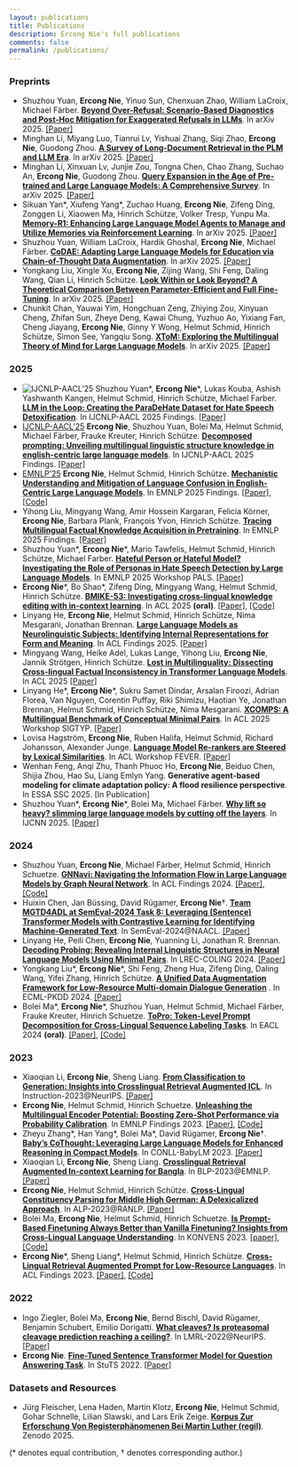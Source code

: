 ```yaml
---
layout: publications
title: Publications
description: Ercong Nie's full publications
comments: false
permalink: /publications/
---
```

### Preprints
- Shuzhou Yuan, **Ercong Nie**, Yinuo Sun, Chenxuan Zhao, William LaCroix, Michael Färber. [**Beyond Over-Refusal: Scenario-Based Diagnostics and Post-Hoc Mitigation for Exaggerated Refusals in LLMs**](https://arxiv.org/pdf/2510.08158). In arXiv 2025. [[Paper]](https://arxiv.org/pdf/2510.08158)
- Minghan Li, Miyang Luo, Tianrui Lv, Yishuai Zhang, Siqi Zhao, **Ercong Nie**, Guodong Zhou. [**A Survey of Long-Document Retrieval in the PLM and LLM Era**](https://arxiv.org/pdf/2509.07759). In arXiv 2025. [[Paper]](https://arxiv.org/pdf/2509.07759)
- Minghan Li, Xinxuan Lv, Junjie Zou, Tongna Chen, Chao Zhang, Suchao An, **Ercong Nie**, Guodong Zhou. [**Query Expansion in the Age of Pre-trained and Large Language Models: A Comprehensive Survey**](https://arxiv.org/pdf/2509.07794). In arXiv 2025. [[Paper]](https://arxiv.org/pdf/2509.07794)
- Sikuan Yan\*, Xiufeng Yang\*, Zuchao Huang, **Ercong Nie**, Zifeng Ding, Zonggen Li, Xiaowen Ma, Hinrich Schütze, Volker Tresp, Yunpu Ma. [**Memory-R1: Enhancing Large Language Model Agents to Manage and Utilize Memories via Reinforcement Learning**](https://arxiv.org/pdf/2508.19828). In arXiv 2025. [[Paper]](https://arxiv.org/pdf/2508.19828)
- Shuzhou Yuan, William LaCroix, Hardik Ghoshal, **Ercong Nie**, Michael Färber. [**CoDAE: Adapting Large Language Models for Education via Chain-of-Thought Data Augmentation**](https://arxiv.org/pdf/2508.08386). In arXiv 2025. [[Paper]](https://arxiv.org/pdf/2508.08386)
- Yongkang Liu, Xingle Xu, **Ercong Nie**, Zijing Wang, Shi Feng, Daling Wang, Qian Li, Hinrich Schütze. [**Look Within or Look Beyond? A Theoretical Comparison Between Parameter-Efficient and Full Fine-Tuning**](https://arxiv.org/pdf/2505.22355). In arXiv 2025. [[Paper]](https://arxiv.org/pdf/2505.22355)
- Chunkit Chan, Yauwai Yim, Hongchuan Zeng, Zhiying Zou, Xinyuan Cheng, Zhifan Sun, Zheye Deng, Kawai Chung, Yuzhuo Ao, Yixiang Fan, Cheng Jiayang, **Ercong Nie**, Ginny Y Wong, Helmut Schmid, Hinrich Schütze, Simon See, Yangqiu Song. [**XToM: Exploring the Multilingual Theory of Mind for Large Language Models**](https://arxiv.org/pdf/2506.02461). In arXiv 2025. [[Paper]](https://arxiv.org/pdf/2506.02461)


### 2025
- ![IJCNLP-AACL’25](https://img.shields.io/badge/IJCNLP--AACL-2025-blue) Shuzhou Yuan*, **Ercong Nie**\*, Lukas Kouba, Ashish Yashwanth Kangen, Helmut Schmid, Hinrich Schütze, Michael Farber. [**LLM in the Loop: Creating the ParaDeHate Dataset for Hate Speech Detoxification**](https://arxiv.org/pdf/2506.01484). In IJCNLP-AACL 2025 Findings. [[Paper]](https://arxiv.org/pdf/2506.01484)
- [IJCNLP-AACL’25](https://img.shields.io/badge/IJCNLP--AACL-2025-blue) **Ercong Nie**, Shuzhou Yuan, Bolei Ma, Helmut Schmid, Michael Färber, Frauke Kreuter, Hinrich Schütze. [**Decomposed prompting: Unveiling multilingual linguistic structure knowledge in english-centric large language models**](https://arxiv.org/pdf/2402.18397). In IJCNLP-AACL 2025 Findings. [[Paper]](https://arxiv.org/pdf/2402.18397)
- [EMNLP’25](https://img.shields.io/badge/EMNLP-2025-blue) **Ercong Nie**, Helmut Schmid, Hinrich Schütze. [**Mechanistic Understanding and Mitigation of Language Confusion in English-Centric Large Language Models**](https://arxiv.org/pdf/2505.16538). In EMNLP 2025 Findings. [[Paper]](https://arxiv.org/pdf/2505.16538), [[Code]](https://github.com/ercong21/lang_confusion)
- Yihong Liu, Mingyang Wang, Amir Hossein Kargaran, Felicia Körner, **Ercong Nie**, Barbara Plank, François Yvon, Hinrich Schütze. [**Tracing Multilingual Factual Knowledge Acquisition in Pretraining**](https://arxiv.org/pdf/2505.14824). In EMNLP 2025 Findings. [[Paper]](https://arxiv.org/pdf/2505.14824)
- Shuzhou Yuan*, **Ercong Nie**\*, Mario Tawfelis, Helmut Schmid, Hinrich Schütze, Michael Farber. [**Hateful Person or Hateful Model? Investigating the Role of Personas in Hate Speech Detection by Large Language Models**](https://arxiv.org/pdf/2506.08593). In  EMNLP 2025 Workshop PALS. [[Paper]](https://arxiv.org/pdf/2506.08593)
- **Ercong Nie**\*, Bo Shao\*, Zifeng Ding, Mingyang Wang, Helmut Schmid, Hinrich Schütze. [**BMIKE-53: Investigating cross-lingual knowledge editing with in-context learning**](https://aclanthology.org/2025.acl-long.798.pdf). In ACL 2025 **(oral)**. [[Paper]](https://aclanthology.org/2025.acl-long.798.pdf), [[Code]](https://github.com/ercong21/MultiKnow/)
- Linyang He, **Ercong Nie**, Helmut Schmid, Hinrich Schütze, Nima Mesgarani, Jonathan Brennan. [**Large Language Models as Neurolinguistic Subjects: Identifying Internal Representations for Form and Meaning**](https://aclanthology.org/2025.findings-acl.986.pdf). In ACL Findings 2025. [[Paper]](https://aclanthology.org/2025.findings-acl.986.pdf)
- Mingyang Wang, Heike Adel, Lukas Lange, Yihong Liu, **Ercong Nie**, Jannik Strötgen, Hinrich Schütze. [**Lost in Multilinguality: Dissecting Cross-lingual Factual Inconsistency in Transformer Language Models**](https://aclanthology.org/2025.acl-long.253.pdf). In ACL 2025 [[Paper]](https://aclanthology.org/2025.acl-long.253.pdf)
- Linyang He\*, **Ercong Nie**\*, Sukru Samet Dindar, Arsalan Firoozi, Adrian Florea, Van Nguyen, Corentin Puffay, Riki Shimizu, Haotian Ye, Jonathan Brennan, Helmut Schmid, Hinrich Schütze, Nima Mesgarani. [**XCOMPS: A Multilingual Benchmark of Conceptual Minimal Pairs**](https://arxiv.org/pdf/2502.19737). In ACL 2025 Workshop SIGTYP. [[Paper]](https://arxiv.org/pdf/2502.19737)
- Lovisa Hagström, **Ercong Nie**, Ruben Halifa, Helmut Schmid, Richard Johansson, Alexander Junge. [**Language Model Re-rankers are Steered by Lexical Similarities**](https://arxiv.org/pdf/2502.17036). In ACL Workshop FEVER. [[Paper]](https://arxiv.org/pdf/2502.17036)
- Wenhan Feng, Anqi Zhu, Thanh Phuoc Ho, **Ercong Nie**, Beiduo Chen, Shijia Zhou, Hao Su, Liang Emlyn Yang. **Generative agent-based modeling for climate adaptation policy: A flood resilience perspective**. In ESSA SSC 2025. [In Publication]
- Shuzhou Yuan\*, **Ercong Nie**\*, Bolei Ma, Michael Färber. [**Why lift so heavy? slimming large language models by cutting off the layers**](https://arxiv.org/pdf/2402.11700). In IJCNN 2025. [[Paper]](https://arxiv.org/pdf/2402.11700)

### 2024
- Shuzhou Yuan, **Ercong Nie**, Michael Färber, Helmut Schmid, Hinrich Schuetze. [**GNNavi: Navigating the Information Flow in Large Language Models by Graph Neural Network**](https://aclanthology.org/2024.findings-acl.237.pdf). In ACL Findings 2024. [[Paper]](https://aclanthology.org/2024.findings-acl.237.pdf), [[Code]](https://github.com/ShuzhouYuan/GNNavi)
- Huixin Chen, Jan Büssing, David Rügamer, **Ercong Nie**&dagger;. [**Team MGTD4ADL at SemEval-2024 Task 8: Leveraging (Sentence) Transformer Models with Contrastive Learning for Identifying Machine-Generated Text**](https://aclanthology.org/2024.semeval-1.245.pdf). In SemEval-2024@NAACL. [[Paper]](https://aclanthology.org/2024.semeval-1.245.pdf)
- Linyang He, Peili Chen, **Ercong Nie**, Yuanning Li, Jonathan R. Brennan. [**Decoding Probing: Revealing Internal Linguistic Structures in Neural Language Models Using Minimal Pairs**](https://aclanthology.org/2024.lrec-main.402.pdf). In LREC-COLING 2024. [[Paper]](https://aclanthology.org/2024.lrec-main.402.pdf)
- Yongkang Liu\*, **Ercong Nie**\*, Shi Feng, Zheng Hua, Zifeng Ding, Daling Wang, Yifei Zhang, Hinrich Schütze. [**A Unified Data Augmentation Framework for Low-Resource Multi-domain Dialogue Generation**](https://link.springer.com/chapter/10.1007/978-3-031-70344-7_10) . In ECML-PKDD 2024. [[Paper]](https://link.springer.com/chapter/10.1007/978-3-031-70344-7_10) 
- Bolei Ma\*, **Ercong Nie**\*, Shuzhou Yuan, Helmut Schmid, Michael Färber, Frauke Kreuter, Hinrich Schuetze. [**ToPro: Token-Level Prompt Decomposition for Cross-Lingual Sequence Labeling Tasks**](https://aclanthology.org/2024.eacl-long.164.pdf). In EACL 2024 **(oral)**. [[Paper]](https://aclanthology.org/2024.eacl-long.164.pdf), [[Code]](https://github.com/boleima/ToPro)

### 2023
- Xiaoqian Li, **Ercong Nie**, Sheng Liang. [**From Classification to Generation: Insights into Crosslingual Retrieval Augmented ICL**]((https://openreview.net/pdf?id=KLPLCXo4aD)). In Instruction-2023@NeurIPS. [[Paper]](https://openreview.net/pdf?id=KLPLCXo4aD)
- **Ercong Nie**, Helmut Schmid, Hinrich Schuetze. [**Unleashing the Multilingual Encoder Potential: Boosting Zero-Shot Performance via Probability Calibration**](https://aclanthology.org/2023.findings-emnlp.1056.pdf). In EMNLP Findings 2023. [[Paper]](https://aclanthology.org/2023.findings-emnlp.1056.pdf), [[Code]](https://github.com/ercong21/calibration)
- Zheyu Zhang\*, Han Yang\*, Bolei Ma\*, David Rügamer, **Ercong Nie**&dagger;. [**Baby’s CoThought: Leveraging Large Language Models for Enhanced Reasoning in Compact Models**](https://aclanthology.org/2023.conll-babylm.13.pdf). In CONLL-BabyLM 2023. [[Paper]](https://aclanthology.org/2023.conll-babylm.13.pdf)
- Xiaoqian Li, **Ercong Nie**, Sheng Liang. [**Crosslingual Retrieval Augmented In-context Learning for Bangla**](https://aclanthology.org/2023.banglalp-1.15.pdf). In BLP-2023@EMNLP. [[Paper]](https://aclanthology.org/2023.banglalp-1.15.pdf)
- **Ercong Nie**, Helmut Schmid, Hinrich Schütze. [**Cross-Lingual Constituency Parsing for Middle High German: A Delexicalized Approach**](https://aclanthology.org/2023.alp-1.8.pdf). In ALP-2023@RANLP. [[Paper]](https://aclanthology.org/2023.alp-1.8.pdf)
- Bolei Ma, **Ercong Nie**, Helmut Schmid, Hinrich Schuetze. [**Is Prompt-Based Finetuning Always Better than Vanilla Finetuning? Insights from Cross-Lingual Language Understanding**]((https://aclanthology.org/2023.konvens-main.1.pdf)). In KONVENS 2023. [[paper]](https://aclanthology.org/2023.konvens-main.1.pdf), [[Code]](https://github.com/boleima/ProFiT)
- **Ercong Nie**\*, Sheng Liang\*, Helmut Schmid, Hinrich Schütze. [**Cross-Lingual Retrieval Augmented Prompt for Low-Resource Languages**](https://aclanthology.org/2023.findings-acl.528.pdf). In ACL Findings 2023. [[Paper]](https://aclanthology.org/2023.findings-acl.528.pdf), [[Code]](https://github.com/ercong21/parc)

### 2022
- Ingo Ziegler, Bolei Ma, **Ercong Nie**, Bernd Bischl, David Rügamer, Benjamin Schubert, Emilio Dorigatti. [**What cleaves? Is proteasomal cleavage prediction reaching a ceiling?**](https://arxiv.org/pdf/2210.12991). In LMRL-2022@NeurIPS. [[Paper]](https://arxiv.org/pdf/2210.12991)
- **Ercong Nie**. [**Fine-Tuned Sentence Transformer Model for Question Answering Task**]((https://www.cip.ifi.lmu.de/~nie/Files/sBERT.pdf)). In StuTS 2022. [[Paper]](https://www.cip.ifi.lmu.de/~nie/Files/sBERT.pdf)

### Datasets and Resources
- Jürg Fleischer, Lena Haden, Martin Klotz, **Ercong Nie**, Helmut Schmid, Gohar Schnelle, Lilian Slawski, and Lars Erik Zeige. [**Korpus Zur Erforschung Von Registerphänomenen Bei Martin Luther (regil)**](https://doi.org/10.5281/zenodo.14702151). Zenodo 2025.


(\* denotes equal contribution, &dagger; denotes corresponding author.)

